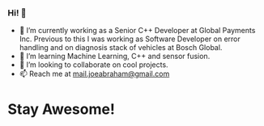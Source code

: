 ### Hi! 👋


- 🔭 I’m currently working as a Senior C++ Developer at Global Payments Inc. Previous to this I was working as Software Developer on error handling and on diagnosis stack of vehicles at Bosch Global.
- 🌱 I’m learning Machine Learning, C++ and sensor fusion.
- 👯 I’m looking to collaborate on cool projects.
- 📫 Reach me at mail.joeabraham@gmail.com

# Stay Awesome!

<!--
**Joe-Abraham/Joe-Abraham** is a ✨ _special_ ✨ repository because its `README.md` (this file) appears on your GitHub profile.

Here are some ideas to get you started:

- 🔭 I’m currently working on ...
- 🌱 I’m currently learning ...
- 👯 I’m looking to collaborate on ...
- 🤔 I’m looking for help with ...
- 💬 Ask me about ...
- 📫 How to reach me: ...
- 😄 Pronouns: ...
- ⚡ Fun fact: ...
-->
